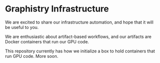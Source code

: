 # Graphistry Infrastructure

We are excited to share our infrastructure automation, and hope that it will be useful to you.

We are enthusiastic about artifact-based workflows, and our artifacts are Docker containers that run our GPU code.

This repository currently has how we initialize a box to hold containers that run GPU code. More soon.
